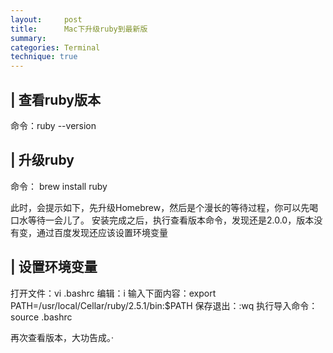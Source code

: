 ```yaml
---
layout:     post
title:      Mac下升级ruby到最新版
summary:
categories: Terminal
technique: true
---
```


## | 查看ruby版本

命令：ruby --version

## | 升级ruby

命令： brew install ruby

此时，会提示如下，先升级Homebrew，然后是个漫长的等待过程，你可以先喝口水等待一会儿了。
    安装完成之后，执行查看版本命令，发现还是2.0.0，版本没有变，通过百度发现还应该设置环境变量

## | 设置环境变量

打开文件：vi .bashrc
编辑：i
输入下面内容：export PATH=/usr/local/Cellar/ruby/2.5.1/bin:$PATH
保存退出：:wq
执行导入命令：source .bashrc

再次查看版本，大功告成。·